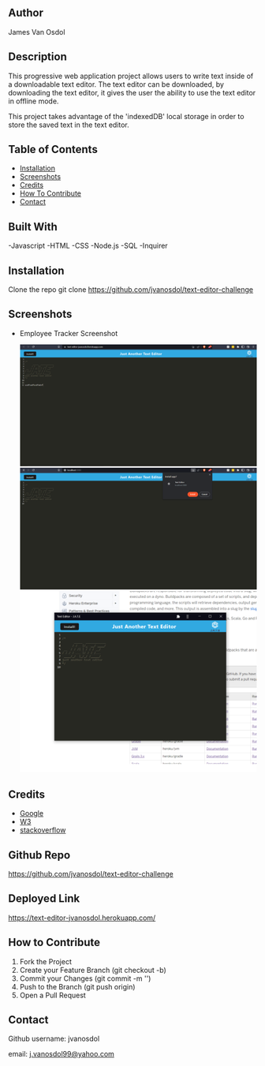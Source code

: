 ## <Text-Editor-Challenge>

## Author

James Van Osdol

## Description

This progressive web application project allows users to write text inside of a downloadable text editor. The text editor can be downloaded, by downloading the text editor, it gives the user the ability to use the text editor in offline mode.

This project takes advantage of the 'indexedDB' local storage in order to store the saved text in the text editor.



## Table of Contents

- [Installation](#installation)
- [Screenshots](#screenshots)
- [Credits](#credits)
- [How To Contribute](#how-to-contribute)
- [Contact](#contact)


## Built With

-Javascript
-HTML
-CSS
-Node.js
-SQL
-Inquirer



## Installation

Clone the repo
git clone https://github.com/jvanosdol/text-editor-challenge


## Screenshots


- Employee Tracker Screenshot


  ![screenshot](images/text-editor-main.png)
  ![screenshot](images/text-editor-install.png)
  ![screenshot](images/text-editor-installed.png)

## Credits

- [Google](https://www.google.com)
- [W3](https://www.w3schools.com)
- [stackoverflow](https://stackoverflow.com/)





## Github Repo

https://github.com/jvanosdol/text-editor-challenge

## Deployed Link

https://text-editor-jvanosdol.herokuapp.com/


## How to Contribute

1. Fork the Project
2. Create your Feature Branch (git checkout -b)
3. Commit your Changes (git commit -m '')
4. Push to the Branch (git push origin)
5. Open a Pull Request


## Contact

Github username: jvanosdol

email: j.vanosdol99@yahoo.com
